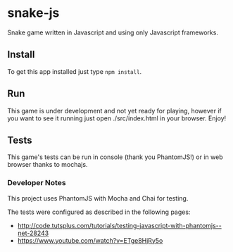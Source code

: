 # snake-js
Snake game written in Javascript and using only Javascript frameworks.

## Install

To get this app installed just type `npm install`.

## Run

This game is under development and not yet ready for playing, however if you
want to see it running just open ./src/index.html in your browser. Enjoy!

## Tests

This game's tests can be run in console (thank you PhantomJS!) or in web browser
thanks to mochajs.


### Developer Notes
This project uses PhantomJS with Mocha and Chai for testing.

The tests were configured as described in the following pages:
- http://code.tutsplus.com/tutorials/testing-javascript-with-phantomjs--net-28243
- https://www.youtube.com/watch?v=ETge8HjRy5o
